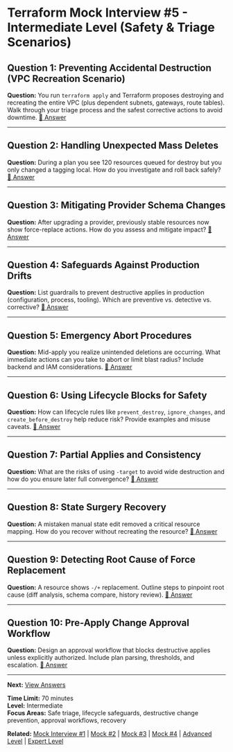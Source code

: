 # Terraform Mock Interview #5 - Intermediate Level (Safety & Triage Scenarios)

## Question 1: Preventing Accidental Destruction (VPC Recreation Scenario)
**Question:** You run `terraform apply` and Terraform proposes destroying and recreating the entire VPC (plus dependent subnets, gateways, route tables). Walk through your triage process and the safest corrective actions to avoid downtime.
[📖 Answer](mock_5_answers.md#question-1-preventing-accidental-destruction-vpc-recreation-scenario)

---

## Question 2: Handling Unexpected Mass Deletes
**Question:** During a plan you see 120 resources queued for destroy but you only changed a tagging local. How do you investigate and roll back safely?
[📖 Answer](mock_5_answers.md#question-2-handling-unexpected-mass-deletes)

---

## Question 3: Mitigating Provider Schema Changes
**Question:** After upgrading a provider, previously stable resources now show force-replace actions. How do you assess and mitigate impact?
[📖 Answer](mock_5_answers.md#question-3-mitigating-provider-schema-changes)

---

## Question 4: Safeguards Against Production Drifts
**Question:** List guardrails to prevent destructive applies in production (configuration, process, tooling). Which are preventive vs. detective vs. corrective?
[📖 Answer](mock_5_answers.md#question-4-safeguards-against-production-drifts)

---

## Question 5: Emergency Abort Procedures
**Question:** Mid-apply you realize unintended deletions are occurring. What immediate actions can you take to abort or limit blast radius? Include backend and IAM considerations.
[📖 Answer](mock_5_answers.md#question-5-emergency-abort-procedures)

---

## Question 6: Using Lifecycle Blocks for Safety
**Question:** How can lifecycle rules like `prevent_destroy`, `ignore_changes`, and `create_before_destroy` help reduce risk? Provide examples and misuse caveats.
[📖 Answer](mock_5_answers.md#question-6-using-lifecycle-blocks-for-safety)

---

## Question 7: Partial Applies and Consistency
**Question:** What are the risks of using `-target` to avoid wide destruction and how do you ensure later full convergence?
[📖 Answer](mock_5_answers.md#question-7-partial-applies-and-consistency)

---

## Question 8: State Surgery Recovery
**Question:** A mistaken manual state edit removed a critical resource mapping. How do you recover without recreating the resource?
[📖 Answer](mock_5_answers.md#question-8-state-surgery-recovery)

---

## Question 9: Detecting Root Cause of Force Replacement
**Question:** A resource shows `-/+` replacement. Outline steps to pinpoint root cause (diff analysis, schema compare, history review).
[📖 Answer](mock_5_answers.md#question-9-detecting-root-cause-of-force-replacement)

---

## Question 10: Pre-Apply Change Approval Workflow
**Question:** Design an approval workflow that blocks destructive applies unless explicitly authorized. Include plan parsing, thresholds, and escalation.
[📖 Answer](mock_5_answers.md#question-10-pre-apply-change-approval-workflow)

---

**Next:** [View Answers](mock_5_answers.md)

**Time Limit:** 70 minutes  
**Level:** Intermediate  
**Focus Areas:** Safe triage, lifecycle safeguards, destructive change prevention, approval workflows, recovery

**Related:** [Mock Interview #1](mock_1_questions.md) | [Mock #2](mock_2_questions.md) | [Mock #3](mock_3_questions.md) | [Mock #4](mock_4_questions.md) | [Advanced Level](../advanced/) | [Expert Level](../expert/)
